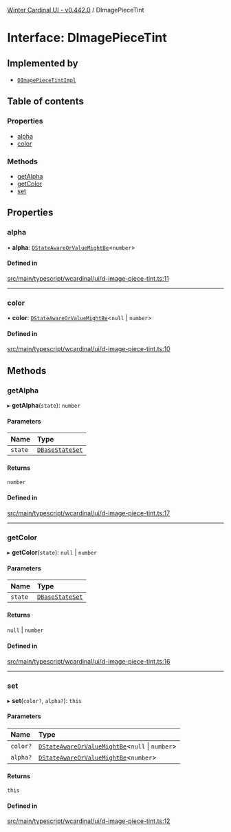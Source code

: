 [Winter Cardinal UI - v0.442.0](../index.md) / DImagePieceTint

# Interface: DImagePieceTint

## Implemented by

- [`DImagePieceTintImpl`](../classes/DImagePieceTintImpl.md)

## Table of contents

### Properties

- [alpha](DImagePieceTint.md#alpha)
- [color](DImagePieceTint.md#color)

### Methods

- [getAlpha](DImagePieceTint.md#getalpha)
- [getColor](DImagePieceTint.md#getcolor)
- [set](DImagePieceTint.md#set)

## Properties

### alpha

• **alpha**: [`DStateAwareOrValueMightBe`](../index.md#dstateawareorvaluemightbe)\<`number`\>

#### Defined in

[src/main/typescript/wcardinal/ui/d-image-piece-tint.ts:11](https://github.com/winter-cardinal/winter-cardinal-ui/blob/v0.442.0/src/main/typescript/wcardinal/ui/d-image-piece-tint.ts#L11)

___

### color

• **color**: [`DStateAwareOrValueMightBe`](../index.md#dstateawareorvaluemightbe)\<``null`` \| `number`\>

#### Defined in

[src/main/typescript/wcardinal/ui/d-image-piece-tint.ts:10](https://github.com/winter-cardinal/winter-cardinal-ui/blob/v0.442.0/src/main/typescript/wcardinal/ui/d-image-piece-tint.ts#L10)

## Methods

### getAlpha

▸ **getAlpha**(`state`): `number`

#### Parameters

| Name | Type |
| :------ | :------ |
| `state` | [`DBaseStateSet`](DBaseStateSet.md) |

#### Returns

`number`

#### Defined in

[src/main/typescript/wcardinal/ui/d-image-piece-tint.ts:17](https://github.com/winter-cardinal/winter-cardinal-ui/blob/v0.442.0/src/main/typescript/wcardinal/ui/d-image-piece-tint.ts#L17)

___

### getColor

▸ **getColor**(`state`): ``null`` \| `number`

#### Parameters

| Name | Type |
| :------ | :------ |
| `state` | [`DBaseStateSet`](DBaseStateSet.md) |

#### Returns

``null`` \| `number`

#### Defined in

[src/main/typescript/wcardinal/ui/d-image-piece-tint.ts:16](https://github.com/winter-cardinal/winter-cardinal-ui/blob/v0.442.0/src/main/typescript/wcardinal/ui/d-image-piece-tint.ts#L16)

___

### set

▸ **set**(`color?`, `alpha?`): `this`

#### Parameters

| Name | Type |
| :------ | :------ |
| `color?` | [`DStateAwareOrValueMightBe`](../index.md#dstateawareorvaluemightbe)\<``null`` \| `number`\> |
| `alpha?` | [`DStateAwareOrValueMightBe`](../index.md#dstateawareorvaluemightbe)\<`number`\> |

#### Returns

`this`

#### Defined in

[src/main/typescript/wcardinal/ui/d-image-piece-tint.ts:12](https://github.com/winter-cardinal/winter-cardinal-ui/blob/v0.442.0/src/main/typescript/wcardinal/ui/d-image-piece-tint.ts#L12)
